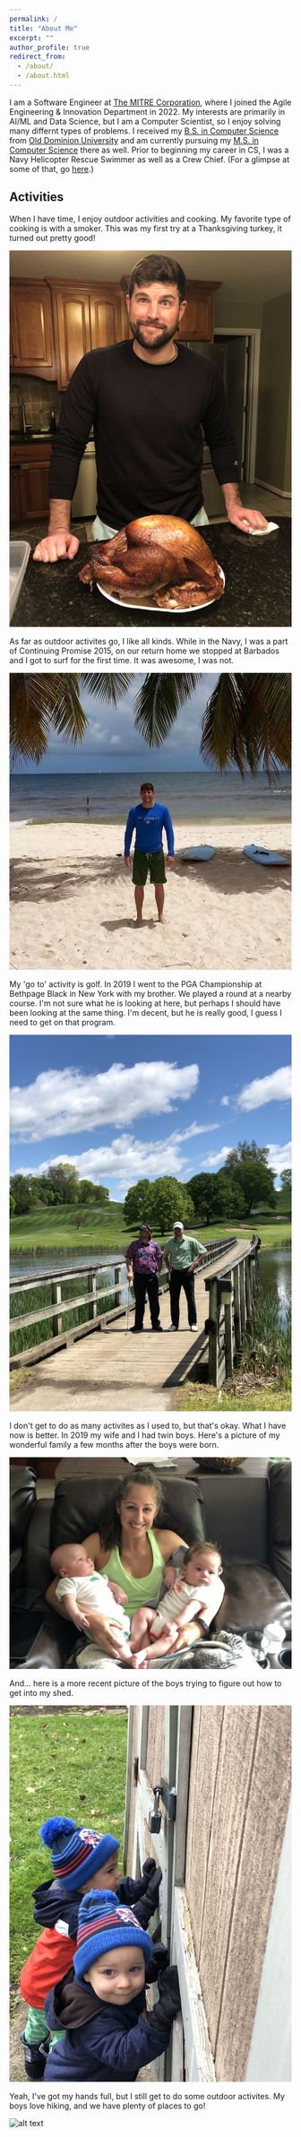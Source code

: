 ```yaml
---
permalink: /
title: "About Me"
excerpt: ""
author_profile: true
redirect_from: 
  - /about/
  - /about.html
---
```


I am a Software Engineer at [The MITRE Corporation](https://www.mitre.org/), where I joined the Agile Engineering & Innovation Department in 2022. My interests are primarily in AI/ML and Data Science, but I am a Computer Scientist, so I enjoy solving many differnt types of problems. I received my [B.S. in Computer Science](https://www.odu.edu/compsci/academics/undergraduate) from [Old Dominion University](https://www.odu.edu/) and am currently pursuing my [M.S. in Computer Science](https://www.odu.edu/compsci/academics/graduate) there as well. Prior to beginning my career in CS, I was a Navy Helicopter Rescue Swimmer as well as a Crew Chief. (For a glimpse at some of that, go [here](/navy/).)

## Activities

When I have time, I enjoy outdoor activities and cooking. My favorite type of cooking is with a smoker. This was my first try at a Thanksgiving turkey, it turned out pretty good!

![alt text](/images/turkey.heic)

As far as outdoor activites go, I like all kinds. While in the Navy, I was a part of Continuing Promise 2015, on our return home we stopped at Barbados and I got to surf for the first time. It was awesome, I was not.

![alt text](/images/surf.jpg)

My 'go to' activity is golf. In 2019 I went to the PGA Championship at Bethpage Black in New York with my brother. We played a round at a nearby course. I'm not sure what he is looking at here, but perhaps I should have been looking at the same thing. I'm decent, but he is really good, I guess I need to get on that program.

![alt text](/images/brother.jpg)

I don't get to do as many activites as I used to, but that's okay. What I have now is better. In 2019 my wife and I had twin boys. Here's a picture of my wonderful family a few months after the boys were born.

![alt text](/images/family.jpg)

And... here is a more recent picture of the boys trying to figure out how to get into my shed.

![alt text](/images/shed.heic)

Yeah, I've got my hands full, but I still get to do some outdoor activites. My boys love hiking, and we have plenty of places to go!

![alt text](/images/hike1.jpg)